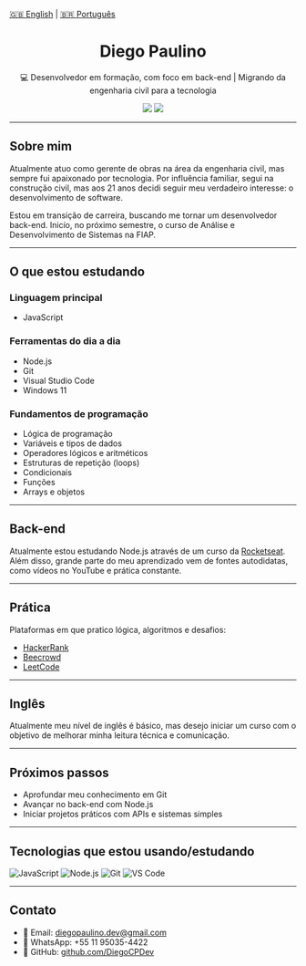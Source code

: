 [🇬🇧 English](README.en.md) | [🇧🇷 Português](README.md)

<h1 align="center">Diego Paulino</h1>
<p align="center">💻 Desenvolvedor em formação, com foco em back-end | Migrando da engenharia civil para a tecnologia</p>

<p align="center">
  <a href="https://github.com/DiegoCPDev" target="_blank"><img src="https://img.shields.io/badge/GitHub-DiegoCPDev-181717?style=flat&logo=github" /></a>
  <a href="mailto:diegopaulino.dev@gmail.com"><img src="https://img.shields.io/badge/Email-diegopaulino.dev@gmail.com-blue?style=flat&logo=gmail" /></a>
</p>

---

## Sobre mim

Atualmente atuo como gerente de obras na área da engenharia civil, mas sempre fui apaixonado por tecnologia. Por influência familiar, segui na construção civil, mas aos 21 anos decidi seguir meu verdadeiro interesse: o desenvolvimento de software.

Estou em transição de carreira, buscando me tornar um desenvolvedor back-end. Inicío, no próximo semestre, o curso de Análise e Desenvolvimento de Sistemas na FIAP.

---

## O que estou estudando

### Linguagem principal
- JavaScript

### Ferramentas do dia a dia
- Node.js
- Git
- Visual Studio Code
- Windows 11

### Fundamentos de programação
- Lógica de programação
- Variáveis e tipos de dados
- Operadores lógicos e aritméticos
- Estruturas de repetição (loops)
- Condicionais
- Funções
- Arrays e objetos

---

## Back-end

Atualmente estou estudando Node.js através de um curso da [Rocketseat](https://www.rocketseat.com.br). Além disso, grande parte do meu aprendizado vem de fontes autodidatas, como vídeos no YouTube e prática constante.

---

## Prática

Plataformas em que pratico lógica, algoritmos e desafios:

- [HackerRank](https://www.hackerrank.com/)
- [Beecrowd](https://www.beecrowd.com.br/)
- [LeetCode](https://leetcode.com/)

---

## Inglês

Atualmente meu nível de inglês é básico, mas desejo iniciar um curso com o objetivo de melhorar minha leitura técnica e comunicação.

---

## Próximos passos

- Aprofundar meu conhecimento em Git
- Avançar no back-end com Node.js
- Iniciar projetos práticos com APIs e sistemas simples

---

## Tecnologias que estou usando/estudando

![JavaScript](https://img.shields.io/badge/JavaScript-F7DF1E?style=flat&logo=javascript&logoColor=black)
![Node.js](https://img.shields.io/badge/Node.js-339933?style=flat&logo=node.js&logoColor=white)
![Git](https://img.shields.io/badge/Git-F05032?style=flat&logo=git&logoColor=white)
![VS Code](https://img.shields.io/badge/VS%20Code-007ACC?style=flat&logo=visual-studio-code&logoColor=white)

---

## Contato

- 📧 Email: diegopaulino.dev@gmail.com  
- 📱 WhatsApp: +55 11 95035-4422  
- 🐙 GitHub: [github.com/DiegoCPDev](https://github.com/DiegoCPDev)
